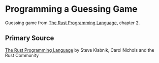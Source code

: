 # Programming a Guessing Game
Guessing game from [The Rust Programming Language](https://doc.rust-lang.org/book/ch02-00-guessing-game-tutorial.html), chapter 2.

## Primary Source
[The Rust Programming Language](https://doc.rust-lang.org/book/title-page.html) by Steve Klabnik, Carol Nichols and the Rust Community
